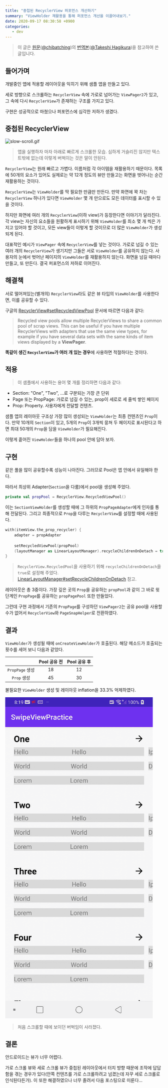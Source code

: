 ```yaml
---
title: "중첩된 RecyclerView 퍼포먼스 개선하기"
summary: "ViewHolder 재활용을 통해 퍼포먼스 개선을 이끌어내보기."
date: 2020-09-17 08:30:58 +0900
categories:
   - dev
---
```


> 이 글은 [원문](https://qiita.com/chibatching/items/19ec43c62db2e38ce673)([@chibatching](https://twitter.com/chibatching))의 [번역본](https://medium.com/@thagikura/reduce-the-number-of-inflation-of-viewholders-drastically-by-sharing-a-viewpool-across-multiple-249d5fc6d28)([@Takeshi Hagikura](https://medium.com/@thagikura))을  참고하여 쓴 글입니다.

## 들어가며

개발중인 앱에 적용할 레이아웃을 익히기 위해 샘플 앱을 만들고 있다.

세로 방향으로 스크롤하는 `RecyclerView` 속에 가로로 넘어가는 `ViewPager2`가 있고, 그 속에 다시 `RecyclerView`가 존재하는 구조를 가지고 있다.

구현은 성공적으로 마쳤으나 퍼포먼스에 심각한 저하가 생겼다.

## 중첩된 RecyclerView

![slow-scroll.gif](/assets/images/pqQUfVs.gif)

> 앱을 실행하자 마자 아래로 빠르게 스크롤한 모습. 심하게 거슬리진 않지만 텍스트밖에 없는데 이렇게 버벅이는 것은 말이 안된다.

`RecyclerView`는 원래 빠르고 가볍다. 이름처럼 각 아이템을 재활용하기 때문이다. 목록에 50개의 요소가 있어도 실제로는 약 12개 정도의 뷰만 만들고는 화면을 벗어나는 순간 재활용하는 것이다.

`RecyclerView`는 `ViewHolder`를 딱 필요한 만큼만 만든다. 만약 화면에 꽉 차는 `RecyclerView` 하나가 있다면 `ViewHolder` 몇 개 만으로도 모든 데이터를 표시할 수 있을 것이다.

하지만 화면에 여러 개의 `RecyclerView`(이하 view)가 등장한다면 이야기가 달라진다. 각 view는 자신의 요소들을 원활하게 표시하기 위해 `ViewHolder`를 최소 몇 개 씩은 가지고 있어야 할 것이고, 모든 view들이 이렇게 할 것이므로 더 많은 `ViewHolder`가 생성되게 된다.

대표적인 예시가 `ViewPager` 속에 `RecyclerView`를 넣는 것이다. 가로로 넘길 수 있는 여러 개의 `RecyclerView`가 생기지만 그들은 서로 `ViewHolder`를 공유하지 않는다. 사용자의 눈에서 벗어난 페이지의 `ViewHolder`를 재활용하지 않는다. 화면을 넘길 때마다 만들고, 또 만든다. 결국 퍼포먼스의 저하로 이어진다.

## 해결책

서로 떨어져있는(별개의) `RecyclerView`라도 같은 뷰 타입의 `ViewHolder`를 사용한다면, 이를 공유할 수 있다.

구글의 [RecyclerView#setRecycledViewPool](https://developer.android.com/reference/android/support/v7/widget/RecyclerView.html#setRecycledViewPool(android.support.v7.widget.RecyclerView.RecycledViewPool)) 문서에 따르면 다음과 같다:

> Recycled view pools allow multiple RecyclerViews to share a common pool of scrap views. This can be useful if you have multiple RecyclerViews with adapters that use the same view types, for example if you have several data sets with the same kinds of item views displayed by a **ViewPager**.

**똑같이 생긴 `RecyclerView`가 여러 개 있는 경우**에 사용하면 적절하다는 것이다.

## 적용

> 이 샘플에서 사용하는 용어 몇 개를 정리하면 다음과 같다:
- Section: "One", "Two", ...로 구분되는 가장 큰 단위
- Page 또는 PropPage: 가로로 넘길 수 있는, prop이 세로로 세 줄씩 쌓인 페이지
- Prop: Property. 사용자에게 전달할 컨텐츠.

샘플 앱의 레이아웃 구조상 가장 많이 생성되는 `ViewHolder`는 최종 컨텐츠인 `Prop`이다. 만약 10개의 `Section`이 있고, 5개의 `Prop`이 3개씩 뭉쳐 두 페이지로 표시된다고 하면 최대 50개의 `Prop`을 담을 `ViewHolder`가 필요해진다.

이렇게 흩어진 `ViewHolder`들을 하나의 pool 안에 담아 보자.

## 구현

같은 풀을 많이 공유할수록 성능이 나아진다. 그러므로 Pool은 앱 안에서 유일해야 한다.

따라서 최상위 Adapter(`Section`을 다룸)에서 pool을 생성해 주었다.

~~~kotlin
private val propPool = RecyclerView.RecycledViewPool()
~~~

이는 `SectionViewHolder`를 생성할 때에 그 하위의 `PropPageAdapter`에게 인자를 통해 전달된다. 그리고 최종적으로 `Prop`을 다루는 `RecyclerView`를 설정할 때에 사용된다.

~~~kotlin
with(itemView.the_prop_recycler) {
    adapter = propAdapter

    setRecycledViewPool(propPool)
    (layoutManager as LinearLayoutManager).recycleChildrenOnDetach = true
}
~~~

> `RecyclerView.RecycledPool`을 사용하기 위해 `recycleChildrenOnDetach`을 `true`로 설정해 주었다. [LinearLayoutManager#setRecycleChildrenOnDetach](https://developer.android.com/reference/android/support/v7/widget/LinearLayoutManager.html#setRecycleChildrenOnDetach(boolean)) 참고.

레이아웃은 총 3중이다. 가장 깊은 곳의 `Prop`을 공유하는 `propPool`과 같이 그 바로 윗단계인 `PropPage`를 공유하는 `propPagePool` 또한 만들었다.

그런데 구현 과정에서 기존의 `PropPage`를 구성하던 `ViewPager2`는 공유 pool을 사용할 수가 없어서 `RecyclerView`와 `PageSnapHelper`로 전환하였다.

## 결과

`ViewHolder`가 생성될 때에 `onCreateViewHolder`가 호출된다. 해당 메소드가 호출되는 횟수를 세어 보니 다음과 같았다.

||Pool 공유 전| Pool 공유 후|
|:-:|:-:|:-:|
|`PropPage` 생성|18|12|
|`Prop` 생성|45|30|

불필요한 `ViewHolder` 생성 및 레이아웃 inflation을 33.3% 억제하였다.

![fast-scroll.gif](/assets/images/YC1lecP.gif)

> 처음 스크롤할 때에 보이던 버벅임이 사라졌다.

## 결론

안드로이드는 뷰가 너무 어렵다.

가로 스크롤 뷰와 세로 스크롤 뷰가 중첩된 레이아웃에서 터치 방향 때문에 조작에 답답함을 겪는 경우가 있다(안쪽 컨텐츠를 가로 스크롤하려고 넘겼는데 자꾸 세로 스크롤로 인식된다든가). 이 또한 해결하였으나 너무 졸려서 다음 포스팅으로 미룬다...
